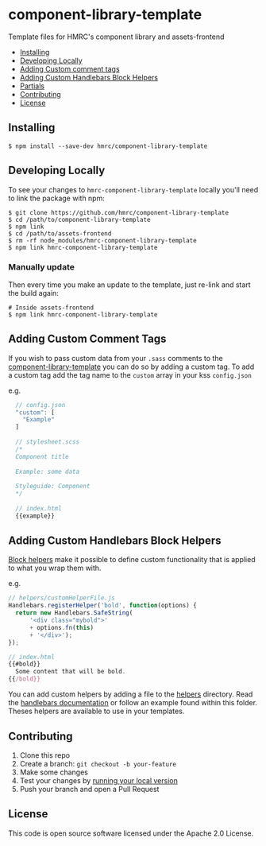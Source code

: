 # component-library-template

Template files for HMRC's component library and assets-frontend

- [Installing](#installing)
- [Developing Locally](#requirements)
- [Adding Custom comment tags](#adding-custom-comment-tags)
- [Adding Custom Handlebars Block Helpers](#adding-custom-handlebars-block-helpers)
- [Partials](#partials)
- [Contributing](#contributing)
- [License](#license)


## Installing

```
$ npm install --save-dev hmrc/component-library-template
```


## Developing Locally

To see your changes to `hmrc-component-library-template` locally you'll need to link the package with npm:

```
$ git clone https://github.com/hmrc/component-library-template
$ cd /path/to/component-library-template
$ npm link
$ cd /path/to/assets-frontend
$ rm -rf node_modules/hmrc-component-library-template
$ npm link hmrc-component-library-template
```


### Manually update

Then every time you make an update to the template, just re-link and start the build again:

```
# Inside assets-frontend
$ npm link hmrc-component-library-template
```
## Adding Custom Comment Tags	

If you wish to pass custom data from your `.sass` comments to the 
[component-library-template](https://github.com/hmrc/component-library-template) you can do so by adding a custom tag.
To add a custom tag add the tag name to the `custom` array in your kss `config.json`

e.g.

```javascript
  // config.json
  "custom": [
    "Example"
  ]
  
  // stylesheet.scss
  /*
  Component title
  
  Example: some data
  
  Styleguide: Component
  */
  
  // index.html
  {{example}}
```


## Adding Custom Handlebars Block Helpers

[Block helpers](http://handlebarsjs.com/block_helpers.html) make it possible to define custom functionality that is applied to what you wrap them with.

e.g.

```javascript
// helpers/customHelperFile.js
Handlebars.registerHelper('bold', function(options) {
  return new Handlebars.SafeString(
      '<div class="mybold">'
      + options.fn(this)
      + '</div>');
});

// index.html
{{#bold}}
  Some content that will be bold.
{{/bold}}
```

You can add custom helpers by adding a file to the [helpers](./helpers) directory. Read the [handlebars documentation](http://handlebarsjs.com/block_helpers.html) or follow an example found within this folder. 
Theses helpers are available to use in your templates.


## Contributing

1. Clone this repo
2. Create a branch: `git checkout -b your-feature`
3. Make some changes
4. Test your changes by [running your local version](#developing-locally)
5. Push your branch and open a Pull Request


## License

This code is open source software licensed under the Apache 2.0 License.
